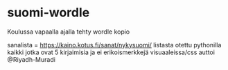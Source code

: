# suomi-wordle
Koulussa vapaalla ajalla tehty wordle kopio 

sanalista = https://kaino.kotus.fi/sanat/nykysuomi/
listasta otettu pythonilla kaikki jotka ovat 5 kirjaimisia ja ei erikoismerkkejä
visuaaleissa/css auttoi @Riyadh-Muradi
